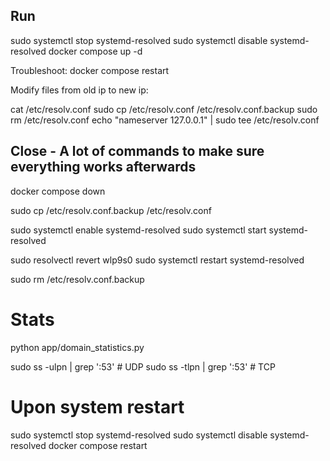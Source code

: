 ## Run

sudo systemctl stop systemd-resolved
sudo systemctl disable systemd-resolved
docker compose up -d

Troubleshoot: docker compose restart

Modify files from old ip to new ip:

cat /etc/resolv.conf
sudo cp /etc/resolv.conf /etc/resolv.conf.backup
sudo rm /etc/resolv.conf
echo "nameserver 127.0.0.1" | sudo tee /etc/resolv.conf

## Close - A lot of commands to make sure everything works afterwards

docker compose down

sudo cp /etc/resolv.conf.backup /etc/resolv.conf

sudo systemctl enable systemd-resolved
sudo systemctl start systemd-resolved

sudo resolvectl revert wlp9s0
sudo systemctl restart systemd-resolved

sudo rm /etc/resolv.conf.backup

# Stats

python app/domain_statistics.py

sudo ss -ulpn | grep ':53'    # UDP
sudo ss -tlpn | grep ':53'    # TCP

# Upon system restart

sudo systemctl stop systemd-resolved
sudo systemctl disable systemd-resolved
docker compose restart